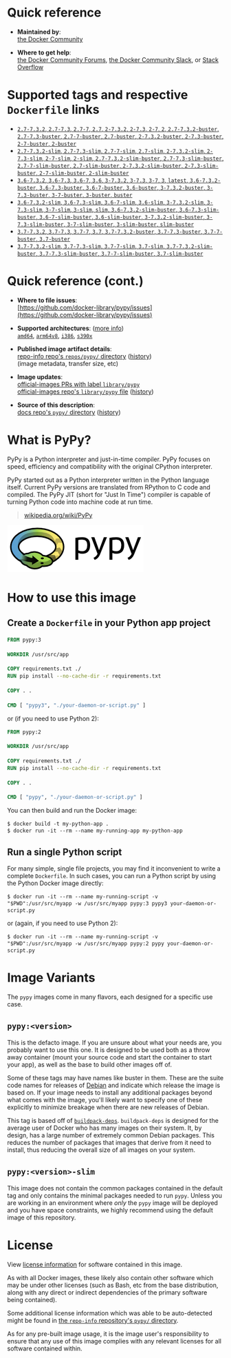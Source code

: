 <!--

********************************************************************************

WARNING:

    DO NOT EDIT "pypy/README.md"

    IT IS AUTO-GENERATED

    (from the other files in "pypy/" combined with a set of templates)

********************************************************************************

-->

# Quick reference

-	**Maintained by**:  
	[the Docker Community](https://github.com/docker-library/pypy)

-	**Where to get help**:  
	[the Docker Community Forums](https://forums.docker.com/), [the Docker Community Slack](https://dockr.ly/slack), or [Stack Overflow](https://stackoverflow.com/search?tab=newest&q=docker)

# Supported tags and respective `Dockerfile` links

-	[`2.7-7.3.2`, `2.7-7.3`, `2.7-7`, `2.7`, `2-7.3.2`, `2-7.3`, `2-7`, `2`, `2.7-7.3.2-buster`, `2.7-7.3-buster`, `2.7-7-buster`, `2.7-buster`, `2-7.3.2-buster`, `2-7.3-buster`, `2-7-buster`, `2-buster`](https://github.com/docker-library/pypy/blob/af46309f0e0d85beef6b1ad2d4f05f5af7550033/2.7/Dockerfile)
-	[`2.7-7.3.2-slim`, `2.7-7.3-slim`, `2.7-7-slim`, `2.7-slim`, `2-7.3.2-slim`, `2-7.3-slim`, `2-7-slim`, `2-slim`, `2.7-7.3.2-slim-buster`, `2.7-7.3-slim-buster`, `2.7-7-slim-buster`, `2.7-slim-buster`, `2-7.3.2-slim-buster`, `2-7.3-slim-buster`, `2-7-slim-buster`, `2-slim-buster`](https://github.com/docker-library/pypy/blob/af46309f0e0d85beef6b1ad2d4f05f5af7550033/2.7/slim/Dockerfile)
-	[`3.6-7.3.2`, `3.6-7.3`, `3.6-7`, `3.6`, `3-7.3.2`, `3-7.3`, `3-7`, `3`, `latest`, `3.6-7.3.2-buster`, `3.6-7.3-buster`, `3.6-7-buster`, `3.6-buster`, `3-7.3.2-buster`, `3-7.3-buster`, `3-7-buster`, `3-buster`, `buster`](https://github.com/docker-library/pypy/blob/af46309f0e0d85beef6b1ad2d4f05f5af7550033/3.6/Dockerfile)
-	[`3.6-7.3.2-slim`, `3.6-7.3-slim`, `3.6-7-slim`, `3.6-slim`, `3-7.3.2-slim`, `3-7.3-slim`, `3-7-slim`, `3-slim`, `slim`, `3.6-7.3.2-slim-buster`, `3.6-7.3-slim-buster`, `3.6-7-slim-buster`, `3.6-slim-buster`, `3-7.3.2-slim-buster`, `3-7.3-slim-buster`, `3-7-slim-buster`, `3-slim-buster`, `slim-buster`](https://github.com/docker-library/pypy/blob/af46309f0e0d85beef6b1ad2d4f05f5af7550033/3.6/slim/Dockerfile)
-	[`3.7-7.3.2`, `3.7-7.3`, `3.7-7`, `3.7`, `3.7-7.3.2-buster`, `3.7-7.3-buster`, `3.7-7-buster`, `3.7-buster`](https://github.com/docker-library/pypy/blob/af46309f0e0d85beef6b1ad2d4f05f5af7550033/3.7/Dockerfile)
-	[`3.7-7.3.2-slim`, `3.7-7.3-slim`, `3.7-7-slim`, `3.7-slim`, `3.7-7.3.2-slim-buster`, `3.7-7.3-slim-buster`, `3.7-7-slim-buster`, `3.7-slim-buster`](https://github.com/docker-library/pypy/blob/af46309f0e0d85beef6b1ad2d4f05f5af7550033/3.7/slim/Dockerfile)

# Quick reference (cont.)

-	**Where to file issues**:  
	[https://github.com/docker-library/pypy/issues](https://github.com/docker-library/pypy/issues)

-	**Supported architectures**: ([more info](https://github.com/docker-library/official-images#architectures-other-than-amd64))  
	[`amd64`](https://hub.docker.com/r/amd64/pypy/), [`arm64v8`](https://hub.docker.com/r/arm64v8/pypy/), [`i386`](https://hub.docker.com/r/i386/pypy/), [`s390x`](https://hub.docker.com/r/s390x/pypy/)

-	**Published image artifact details**:  
	[repo-info repo's `repos/pypy/` directory](https://github.com/docker-library/repo-info/blob/master/repos/pypy) ([history](https://github.com/docker-library/repo-info/commits/master/repos/pypy))  
	(image metadata, transfer size, etc)

-	**Image updates**:  
	[official-images PRs with label `library/pypy`](https://github.com/docker-library/official-images/pulls?q=label%3Alibrary%2Fpypy)  
	[official-images repo's `library/pypy` file](https://github.com/docker-library/official-images/blob/master/library/pypy) ([history](https://github.com/docker-library/official-images/commits/master/library/pypy))

-	**Source of this description**:  
	[docs repo's `pypy/` directory](https://github.com/docker-library/docs/tree/master/pypy) ([history](https://github.com/docker-library/docs/commits/master/pypy))

# What is PyPy?

PyPy is a Python interpreter and just-in-time compiler. PyPy focuses on speed, efficiency and compatibility with the original CPython interpreter.

PyPy started out as a Python interpreter written in the Python language itself. Current PyPy versions are translated from RPython to C code and compiled. The PyPy JIT (short for "Just In Time") compiler is capable of turning Python code into machine code at run time.

> [wikipedia.org/wiki/PyPy](https://en.wikipedia.org/wiki/PyPy)

![logo](https://raw.githubusercontent.com/docker-library/docs/ff804ee81e3f94dab5cd207a0a0504e5e67606dd/pypy/logo.png)

# How to use this image

## Create a `Dockerfile` in your Python app project

```dockerfile
FROM pypy:3

WORKDIR /usr/src/app

COPY requirements.txt ./
RUN pip install --no-cache-dir -r requirements.txt

COPY . .

CMD [ "pypy3", "./your-daemon-or-script.py" ]
```

or (if you need to use Python 2):

```dockerfile
FROM pypy:2

WORKDIR /usr/src/app

COPY requirements.txt ./
RUN pip install --no-cache-dir -r requirements.txt

COPY . .

CMD [ "pypy", "./your-daemon-or-script.py" ]
```

You can then build and run the Docker image:

```console
$ docker build -t my-python-app .
$ docker run -it --rm --name my-running-app my-python-app
```

## Run a single Python script

For many simple, single file projects, you may find it inconvenient to write a complete `Dockerfile`. In such cases, you can run a Python script by using the Python Docker image directly:

```console
$ docker run -it --rm --name my-running-script -v "$PWD":/usr/src/myapp -w /usr/src/myapp pypy:3 pypy3 your-daemon-or-script.py
```

or (again, if you need to use Python 2):

```console
$ docker run -it --rm --name my-running-script -v "$PWD":/usr/src/myapp -w /usr/src/myapp pypy:2 pypy your-daemon-or-script.py
```

# Image Variants

The `pypy` images come in many flavors, each designed for a specific use case.

## `pypy:<version>`

This is the defacto image. If you are unsure about what your needs are, you probably want to use this one. It is designed to be used both as a throw away container (mount your source code and start the container to start your app), as well as the base to build other images off of.

Some of these tags may have names like buster in them. These are the suite code names for releases of [Debian](https://wiki.debian.org/DebianReleases) and indicate which release the image is based on. If your image needs to install any additional packages beyond what comes with the image, you'll likely want to specify one of these explicitly to minimize breakage when there are new releases of Debian.

This tag is based off of [`buildpack-deps`](https://hub.docker.com/_/buildpack-deps/). `buildpack-deps` is designed for the average user of Docker who has many images on their system. It, by design, has a large number of extremely common Debian packages. This reduces the number of packages that images that derive from it need to install, thus reducing the overall size of all images on your system.

## `pypy:<version>-slim`

This image does not contain the common packages contained in the default tag and only contains the minimal packages needed to run `pypy`. Unless you are working in an environment where *only* the `pypy` image will be deployed and you have space constraints, we highly recommend using the default image of this repository.

# License

View [license information](https://bitbucket.org/pypy/pypy/src/c3ff0dd6252b6ba0d230f3624dbb4aab8973a1d0/LICENSE?at=default) for software contained in this image.

As with all Docker images, these likely also contain other software which may be under other licenses (such as Bash, etc from the base distribution, along with any direct or indirect dependencies of the primary software being contained).

Some additional license information which was able to be auto-detected might be found in [the `repo-info` repository's `pypy/` directory](https://github.com/docker-library/repo-info/tree/master/repos/pypy).

As for any pre-built image usage, it is the image user's responsibility to ensure that any use of this image complies with any relevant licenses for all software contained within.

